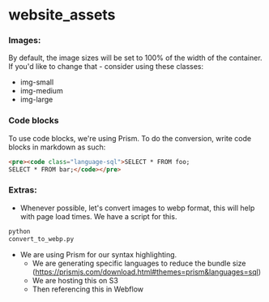 # website_assets

### Images:

By default, the image sizes will be set to 100% of the width of the container. If you'd like to change that - consider
using these classes:

* img-small
* img-medium
* img-large

### Code blocks

To use code blocks, we're using Prism. To do the conversion, write code blocks in markdown as such:
```md
<pre><code class="language-sql">SELECT * FROM foo;
SELECT * FROM bar;</code></pre>

```

### Extras:

* Whenever possible, let's convert images to webp format, this will help with page load times. We have a script for
   this.

```python
python
convert_to_webp.py
```

* We are using Prism for our syntax highlighting.
  * We are generating specific languages to reduce the bundle
    size (https://prismjs.com/download.html#themes=prism&languages=sql)
  * We are hosting this on S3
  * Then referencing this in Webflow
